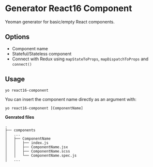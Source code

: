# Generator React16 Component

Yeoman generator for basic/empty React components.

## Options

* Component name
* Stateful/Stateless component
* Connect with Redux using `mapStateToProps`, `mapDispatchToProps` and `connect()`

## Usage
```
yo react16-component
```

You can insert the component name directly as an argument with:
```
yo react16-component [ComponentName]
```

**Genrated files**

```
.
├── components
│   ...
│   ├── ComponentName
│   │   ├── index.js
│   │   ├── ComponentName.jsx
│   │   ├── ComponentName.scss
│   │   └── ComponentName.spec.js
│   ...
```
